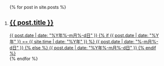 <ol class="showcase">
  {% for post in site.posts %}
    <li>
      <a class="card" href="{{ post.url }}">
        <h2 class="card__title">{{ post.title }}</h2>
        <time class="card__date" datetime="{{ post.date }}">{{ post.date | date: "%Y年%-m月%-d日" }}</time>
      {% if {{ post.date | date: "%Y年" }} == {{ site.time | date: "%Y年" }} %}
        <time class="card__date" datetime="{{ post.date }}">{{ post.date | date: "%-m月%-d日" }}</time>
      {% else %}
        <time class="card__date" datetime="{{ post.date }}">{{ post.date | date: "%Y年%-m月%-d日" }}</time>
      {% endif %}
      </a>
    </li>
  {% endfor %}
</ol>
